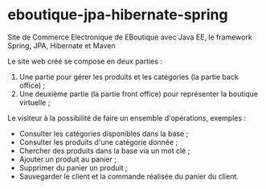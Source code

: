 # eboutique-jpa-hibernate-spring
Site de Commerce Electronique de EBoutique avec Java EE, le framework Spring, JPA, Hibernate et Maven

Le site web créé se compose en deux parties :

1) Une partie pour gérer les produits et les catégories (la partie back office) ;
2) Une deuxième partie (la partie front office) pour représenter la boutique virtuelle ;

Le visiteur à la possibilité de faire un ensemble d'opérations, exemples :

 - Consulter les catégories disponibles dans la base ;
 - Consulter les produits d'une catégorie donnée ;
 - Chercher des produits dans la base via un mot clé ;
 - Ajouter un produit au panier ;
 - Supprimer du panier un produit ;
 - Sauvegarder le client et la commande réalisée du panier du client.
